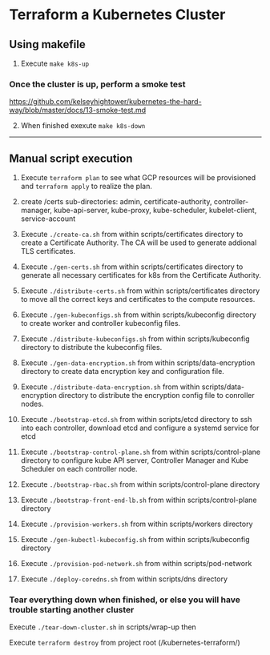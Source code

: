 # Terraform a Kubernetes Cluster

## Using makefile

1. Execute `make k8s-up`

### Once the cluster is up, perform a smoke test

https://github.com/kelseyhightower/kubernetes-the-hard-way/blob/master/docs/13-smoke-test.md

2. When finished exexute `make k8s-down`

---

## Manual script execution

1. Execute `terraform plan` to see what GCP resources will be provisioned and `terraform apply` to realize the plan.

2. create /certs sub-directories: admin, certificate-authority, controller-manager, kube-api-server, 
kube-proxy, kube-scheduler, kubelet-client, service-account

3. Execute `./create-ca.sh` from within scripts/certificates directory to create a Certificate  Authority. The CA will be used to generate addional TLS certificates.

4. Execute `./gen-certs.sh` from within scripts/certificates directory to generate all necessary certificates for k8s from the Certificate Authority.

5. Execute `./distribute-certs.sh` from within scripts/certificates directory to move all the correct keys and certificates to the compute resources.

6. Execute `./gen-kubeconfigs.sh` from within scripts/kubeconfig directory to create worker and controller kubeconfig files.

7. Execute `./distribute-kubeconfigs.sh` from within scripts/kubeconfig directory to distribute the kubeconfig files.

8. Execute `./gen-data-encryption.sh` from within scripts/data-encryption directory to create data encryption key and configuration file.

9. Execute `./distribute-data-encryption.sh` from within scripts/data-encryption directory to distribute the encryption config file to conroller nodes.

10. Execute `./bootstrap-etcd.sh` from within scripts/etcd directory to ssh into each controller, download etcd and configure a systemd service for etcd

11. Execute `./bootstrap-control-plane.sh` from within scripts/control-plane directory to configure kube API server, Controller Manager and Kube Scheduler on each controller node.

12. Execute `./bootstrap-rbac.sh` from within scripts/control-plane directory

13. Execute `./bootstrap-front-end-lb.sh` from within scripts/control-plane directory

14. Execute `./provision-workers.sh` from within scripts/workers directory

15. Execute `./gen-kubectl-kubeconfig.sh` from within scripts/kubeconfig directory

16. Execute `./provision-pod-network.sh` from within scripts/pod-network

17. Execute `./deploy-coredns.sh` from within scripts/dns directory

### Tear everything down when finished, or else you will have trouble starting another cluster

Execute `./tear-down-cluster.sh` in scripts/wrap-up then 

Execute `terraform destroy` from project root (/kubernetes-terraform/)